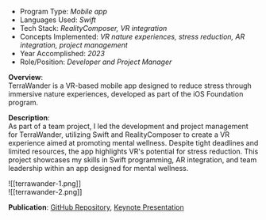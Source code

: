 - Program Type: _Mobile app_
- Languages Used: _Swift_
- Tech Stack: _RealityComposer, VR integration_
- Concepts Implemented: _VR nature experiences, stress reduction, AR integration, project management_
- Year Accomplished: _2023_
- Role/Position: _Developer and Project Manager_

**Overview**:  
TerraWander is a VR-based mobile app designed to reduce stress through immersive nature experiences, developed as part of the iOS Foundation program.

**Description**:  
As part of a team project, I led the development and project management for TerraWander, utilizing Swift and RealityComposer to create a VR experience aimed at promoting mental wellness. Despite tight deadlines and limited resources, the app highlights VR's potential for stress reduction. This project showcases my skills in Swift programming, AR integration, and team leadership within an app designed for mental wellness.

![[terrawander-1.png]]  
![[terrawander-2.png]]

**Publication**: [GitHub Repository](https://github.com/far1h/TerraWander), [Keynote Presentation](https://www.icloud.com/keynote/0672GGi2KTcsZ6hWtmyp5nS0g#Terra-Welfare)  
